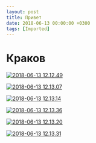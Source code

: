 ```yaml
---
layout: post
title: Привет
date: 2018-06-13 00:00:00 +0300
tags: [Imported]
---
```

# Краков

[![2018-06-13 12.12.49](https://vlaim.s3.amazonaws.com/uploads/2018/06/2018-06-13-12.12.49.jpg)](https://vlaim.s3.amazonaws.com/uploads/2018/06/2018-06-13-12.12.49.jpg)

[![2018-06-13 12.13.07](https://vlaim.s3.amazonaws.com/uploads/2018/06/2018-06-13-12.13.07.jpg)](https://vlaim.s3.amazonaws.com/uploads/2018/06/2018-06-13-12.13.07.jpg)

[![2018-06-13 12.13.14](https://vlaim.s3.amazonaws.com/uploads/2018/06/2018-06-13-12.13.14.jpg)](https://vlaim.s3.amazonaws.com/uploads/2018/06/2018-06-13-12.13.14.jpg)

[![2018-06-13 12.13.36](https://vlaim.s3.amazonaws.com/uploads/2018/06/2018-06-13-12.13.36.jpg)](https://vlaim.s3.amazonaws.com/uploads/2018/06/2018-06-13-12.13.36.jpg)

[![2018-06-13 12.13.20](https://vlaim.s3.amazonaws.com/uploads/2018/06/2018-06-13-12.13.20.jpg)](https://vlaim.s3.amazonaws.com/uploads/2018/06/2018-06-13-12.13.20.jpg)

[![2018-06-13 12.13.31](https://vlaim.s3.amazonaws.com/uploads/2018/06/2018-06-13-12.13.31.jpg)](https://vlaim.s3.amazonaws.com/uploads/2018/06/2018-06-13-12.13.31.jpg)